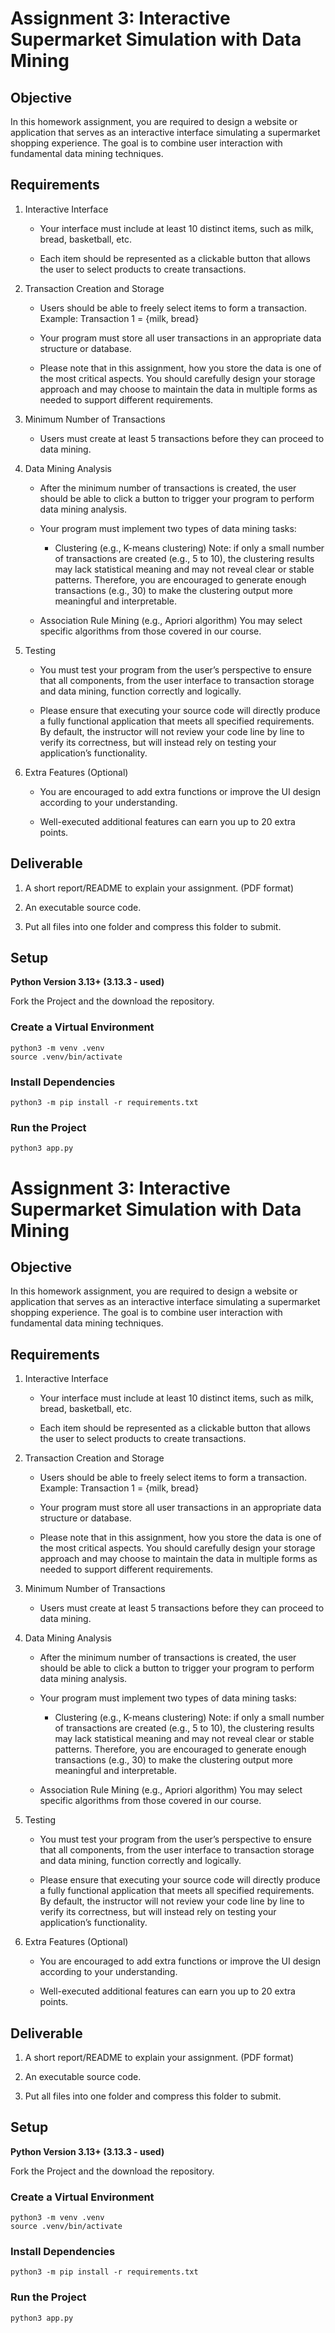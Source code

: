 # Assignment 3: Interactive Supermarket Simulation with Data Mining

## Objective

In this homework assignment, you are required to design a website or application that serves as an interactive interface simulating a supermarket shopping experience. The goal is to combine user interaction with fundamental data mining techniques.

## Requirements

1.  Interactive Interface

    - Your interface must include at least 10 distinct items, such as milk, bread, basketball, etc.

    - Each item should be represented as a clickable button that allows the user to select products to create transactions.

2.  Transaction Creation and Storage

    - Users should be able to freely select items to form a transaction.
      Example: Transaction 1 = {milk, bread}

    - Your program must store all user transactions in an appropriate data structure or database.

    - Please note that in this assignment, how you store the data is one of the most critical aspects. You should carefully design your storage approach and may choose to maintain the data in multiple forms as needed to support different requirements.

3.  Minimum Number of Transactions

    - Users must create at least 5 transactions before they can proceed to data mining.

4.  Data Mining Analysis

    - After the minimum number of transactions is created, the user should be able to click
      a button to trigger your program to perform data mining analysis.

    - Your program must implement two types of data mining tasks:

      - Clustering (e.g., K-means clustering)
        Note: if only a small number of transactions are created (e.g., 5 to 10), the
        clustering results may lack statistical meaning and may not reveal clear or stable
        patterns. Therefore, you are encouraged to generate enough transactions (e.g., 30) to make the clustering output more meaningful and interpretable.

    - Association Rule Mining (e.g., Apriori algorithm) You may select specific algorithms from those covered in our course.

5.  Testing

    - You must test your program from the user’s perspective to ensure that all components, from the user interface to transaction storage and data mining, function correctly and logically.

    - Please ensure that executing your source code will directly produce a fully functional application that meets all specified requirements. By default, the instructor will not review your code line by line to verify its correctness, but will instead rely on testing your application’s functionality.

6.  Extra Features (Optional)

    - You are encouraged to add extra functions or improve the UI design according to your understanding.

    - Well-executed additional features can earn you up to 20 extra points.

## Deliverable

1.  A short report/README to explain your assignment. (PDF format)

2.  An executable source code.

3.  Put all files into one folder and compress this folder to submit.

## Setup

**Python Version 3.13+ (3.13.3 - used)**

Fork the Project and the download the repository.

### Create a Virtual Environment

```
python3 -m venv .venv
source .venv/bin/activate
```

### Install Dependencies

```
python3 -m pip install -r requirements.txt
```

### Run the Project

```
python3 app.py
```

# Assignment 3: Interactive Supermarket Simulation with Data Mining

## Objective

In this homework assignment, you are required to design a website or application that serves
as an interactive interface simulating a supermarket shopping experience. The goal is to combine user interaction with fundamental data mining techniques.

## Requirements

1.  Interactive Interface

    - Your interface must include at least 10 distinct items, such as milk, bread, basketball, etc.

    - Each item should be represented as a clickable button that allows the user to select products to create transactions.

2.  Transaction Creation and Storage

    - Users should be able to freely select items to form a transaction.
      Example: Transaction 1 = {milk, bread}

    - Your program must store all user transactions in an appropriate data structure or database.

    - Please note that in this assignment, how you store the data is one of the most critical aspects. You should carefully design your storage approach and may choose to maintain the data in multiple forms as needed to support different requirements.

3.  Minimum Number of Transactions

    - Users must create at least 5 transactions before they can proceed to data mining.

4.  Data Mining Analysis

    - After the minimum number of transactions is created, the user should be able to click
      a button to trigger your program to perform data mining analysis.

    - Your program must implement two types of data mining tasks:

      - Clustering (e.g., K-means clustering)
        Note: if only a small number of transactions are created (e.g., 5 to 10), the
        clustering results may lack statistical meaning and may not reveal clear or stable
        patterns. Therefore, you are encouraged to generate enough transactions (e.g., 30) to make the clustering output more meaningful and interpretable.

    - Association Rule Mining (e.g., Apriori algorithm) You may select specific algorithms from those covered in our course.

5.  Testing

    - You must test your program from the user’s perspective to ensure that all components, from the user interface to transaction storage and data mining, function correctly and logically.

    - Please ensure that executing your source code will directly produce a fully functional application that meets all specified requirements. By default, the instructor will not review your code line by line to verify its correctness, but will instead rely on testing your application’s functionality.

6.  Extra Features (Optional)

    - You are encouraged to add extra functions or improve the UI design according to your understanding.

    - Well-executed additional features can earn you up to 20 extra points.

## Deliverable

1.  A short report/README to explain your assignment. (PDF format)

2.  An executable source code.

3.  Put all files into one folder and compress this folder to submit.

## Setup

**Python Version 3.13+ (3.13.3 - used)**

Fork the Project and the download the repository.

### Create a Virtual Environment

```
python3 -m venv .venv
source .venv/bin/activate
```

### Install Dependencies

```
python3 -m pip install -r requirements.txt
```

### Run the Project

```
python3 app.py
```
